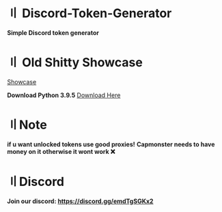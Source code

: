 # 〢 Discord-Token-Generator

**Simple Discord token generator**


# 〢 Old Shitty Showcase

<a href="https://streamable.com/eo6vxc">Showcase</a> 


**Download Python 3.9.5**
<a href="https://www.python.org/downloads/release/python-395/">Download Here</a> 

# 〢Note 
**if u want unlocked tokens use good proxies!**
**Capmonster needs to have money on it otherwise it wont work :x:**

# 〢Discord
**Join our discord: https://discord.gg/emdTgSGKx2**
